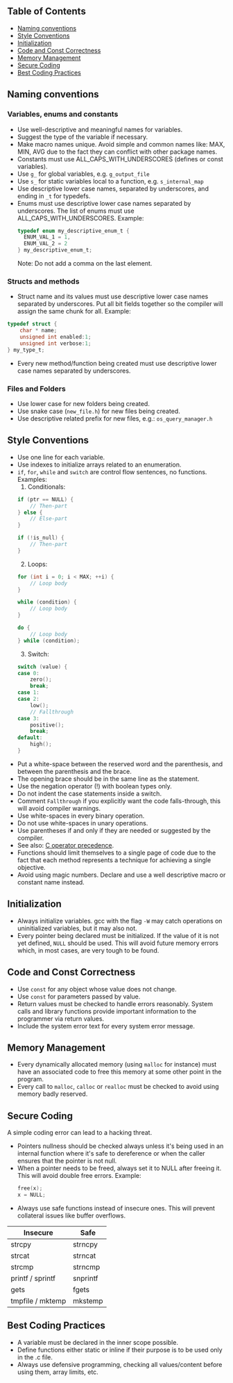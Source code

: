 ## Table of Contents  

- [Naming conventions](#naming-conventions)
- [Style Conventions](#style-conventions)
- [Initialization](#initialization)
- [Code and Const Correctness](#code-and-const-correctness)
- [Memory Management](#memory-management)
- [Secure Coding](#secure-coding)
- [Best Coding Practices](#best-coding-practices)

## Naming conventions

### Variables, enums and constants
* Use well-descriptive and meaningful names for variables.
* Suggest the type of the variable if necessary.
* Make macro names unique. Avoid simple and common names like: MAX, MIN, AVG due to the fact they can conflict with other package names.
* Constants must use ALL_CAPS_WITH_UNDERSCORES (defines or const variables).
* Use `g_` for global variables, e.g. `g_output_file`
* Use `s_` for static variables local to a function, e.g. `s_internal_map`
* Use descriptive lower case names, separated by underscores, and ending in `_t` for typedefs.
* Enums must use descriptive lower case names separated by underscores. The list of enums must use ALL_CAPS_WITH_UNDERSCORES.
  Example:
    ```c
    typedef enum my_descriptive_enum_t { 
      ENUM_VAL_1 = 1,
      ENUM_VAL_2 = 2
    } my_descriptive_enum_t;
    ```
  Note: Do not add a comma on the last element.

### Structs and methods
* Struct name and its values must use descriptive lower case names separated by underscores. Put all bit fields together so the compiler will assign the same chunk for all. Example:
```c
typedef struct {
    char * name;
    unsigned int enabled:1;
    unsigned int verbose:1;
} my_type_t;
```
* Every new method/function being created must use descriptive lower case names separated by underscores.

### Files and Folders
* Use lower case for new folders being created.
* Use snake case (`new_file.h`) for new files being created.
* Use descriptive related prefix for new files, e.g.: `os_query_manager.h`

## Style Conventions
* Use one line for each variable.
* Use indexes to initialize arrays related to an enumeration.
* `if`, `for`, `while` and `switch` are control flow sentences, no functions. Examples:
  1. Conditionals:
    ```c
    if (ptr == NULL) {
        // Then-part
    } else {
        // Else-part
    }
    
    if (!is_null) {
        // Then-part
    }
    ```
  2. Loops:
    ```c
    for (int i = 0; i < MAX; ++i) {
        // Loop body
    }
    
    while (condition) {
        // Loop body
    }
   
    do {
        // Loop body
    } while (condition);
    ```
  3. Switch:
    ```c
    switch (value) {
    case 0:
        zero();
        break;
    case 1:
    case 2:
        low();
        // Fallthrough
    case 3:
        positive();
        break;
    default:
        high();
    }
    ```
* Put a white-space between the reserved word and the parenthesis, and between the parenthesis and the brace.
* The opening brace should be in the same line as the statement.
* Use the negation operator (!) with boolean types only.
* Do not indent the case statements inside a switch.
* Comment `Fallthrough` if you explicitly want the code falls-through, this will avoid compiler warnings.
* Use white-spaces in every binary operation.
* Do not use white-spaces in unary operations.
* Use parentheses if and only if they are needed or suggested by the compiler.
* See also: [C operator precedence](https://en.cppreference.com/w/c/language/operator_precedence).
* Functions should limit themselves to a single page of code due to the fact that each method represents a technique for achieving a single objective.
* Avoid using magic numbers. Declare and use a well descriptive macro or constant name instead.

## Initialization
* Always initialize variables. gcc with the flag `-W` may catch operations on uninitialized variables, but it may also not.
* Every pointer being declared must be initialized. If the value of it is not yet defined, `NULL` should be used. This will avoid future memory errors which, in most cases, are very tough to be found.

## Code and Const Correctness
* Use `const` for any object whose value does not change.
* Use `const` for parameters passed by value.
* Return values must be checked to handle errors reasonably. System calls and library functions provide important information to the programmer via return values.
* Include the system error text for every system error message.

## Memory Management
* Every dynamically allocated memory (using `malloc` for instance) must have an associated code to free this memory at some other point in the program.
* Every call to `malloc`, `calloc` or `realloc` must be checked to avoid using memory badly reserved.

## Secure Coding
A simple coding error can lead to a hacking threat.
* Pointers nullness should be checked always unless it's being used in an internal function where it's safe to dereference or when the caller ensures that the pointer is not null.
* When a pointer needs to be freed, always set it to NULL after freeing it. This will avoid double free errors.
Example:
    ```c       
    free(x);
    x = NULL;
    ```
* Always use safe functions instead of insecure ones. This will prevent collateral issues like buffer overflows.

| **Insecure**     | **Safe**      |
| -------------    | ------------- |
| strcpy           | strncpy       |
| strcat           | strncat       |
| strcmp           | strncmp       |
| printf / sprintf | snprintf      |
| gets             | fgets         |
| tmpfile / mktemp | mkstemp       |

## Best Coding Practices
* A variable must be declared in the inner scope possible.
* Define functions either static or inline if their purpose is to be used only in the .c file.
* Always use defensive programming, checking all values/content before using them, array limits, etc.
